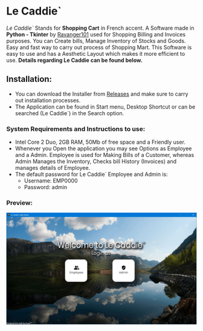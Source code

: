 
# Le Caddie`

*Le Caddie`* Stands for **Shopping Cart** in French accent. A Software made in **Python - Tkinter** by [Ravanger101](https://github.com/Ravanger101) used for Shopping Billing and Invoices purposes. You can Create bills, Manage Inventory of Stocks and Goods. Easy and fast way to carry out process of Shopping Mart. This Software is easy to use and has a Aesthetic Layout which makes it more efficient to use. **Details regarding Le Caddie can be found below.**

## Installation:
- You can download the Installer from [Releases]() and make sure to carry out installation processes.
- The Application can be found in Start menu, Desktop Shortcut or can be searched (Le Caddie`) in the Search option.

### System Requirements and Instructions to use:
- Intel Core 2 Duo, 2GB RAM, 50Mb of free space and a Friendly user.
- Whenever you Open the application you may see Options as Employee and a Admin. Employee is used for Making Bills of a Customer, whereas Admin Manages the Inventory, Checks bill History (Invoices) and manages details of Employee.
- The default password for Le Caddie` Employee and Admin is:
  - Username: EMP0000
  - Password: admin

### Preview:
![Image](Preview1.jpg)


  




